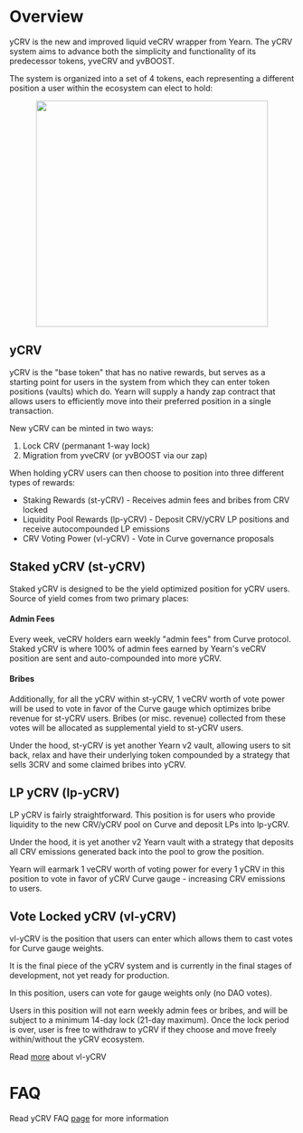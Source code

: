 # Overview
yCRV is the new and improved liquid veCRV wrapper from Yearn. The yCRV system aims to advance both the simplicity and functionality of its predecessor tokens, yveCRV and yvBOOST. 

The system is organized into a set of 4 tokens, each representing a different position a user within the ecosystem can elect to hold:

<p align="center">
  <img width="410" height="400" src="https://i.imgur.com/dOyMPk3.png"/>
</p>

## yCRV
yCRV is the "base token" that has no native rewards, but serves as a starting point for users in the system from which they can enter token positions (vaults) which do. Yearn will supply a handy zap contract that allows users to efficiently move into their preferred position in a single transaction.

New yCRV can be minted in two ways:
1. Lock CRV (permanant 1-way lock)
2. Migration from yveCRV (or yvBOOST via our zap)

When holding yCRV users can then choose to position into three different types of rewards:

- Staking Rewards (st-yCRV) - Receives admin fees and bribes from CRV locked
- Liquidity Pool Rewards (lp-yCRV) - Deposit CRV/yCRV LP positions and receive autocompounded LP emissions
- CRV Voting Power (vl-yCRV) - Vote in Curve governance proposals

## Staked yCRV (st-yCRV)

Staked yCRV is designed to be the yield optimized position for yCRV users. Source of yield comes from two primary places:

#### Admin Fees
Every week, veCRV holders earn weekly "admin fees" from Curve protocol. Staked yCRV is where 100% of admin fees earned by Yearn's veCRV position are sent and auto-compounded into more yCRV. 

#### Bribes
Additionally, for all the yCRV within st-yCRV, 1 veCRV worth of vote power will be used to vote in favor of the Curve gauge which optimizes bribe revenue for st-yCRV users. Bribes (or misc. revenue) collected from these votes will be allocated as supplemental yield to st-yCRV users.

Under the hood, st-yCRV is yet another Yearn v2 vault, allowing users to sit back, relax and have their underlying token compounded by a strategy that sells 3CRV and some claimed bribes into yCRV.

## LP yCRV (lp-yCRV)

LP yCRV is fairly straightforward. This position is for users who provide liquidity to the new CRV/yCRV pool on Curve and deposit LPs into lp-yCRV.

Under the hood, it is yet another v2 Yearn vault with a strategy that deposits all CRV emissions generated back into the pool to grow the position.

Yearn will earmark 1 veCRV worth of voting power for every 1 yCRV in this position to vote in favor of yCRV Curve gauge - increasing CRV emissions to users.

## Vote Locked yCRV (vl-yCRV)

vl-yCRV is the position that users can enter which allows them to cast votes for Curve gauge weights.

It is the final piece of the yCRV system and is currently in the final stages of development, not yet ready for production.

In this position, users can vote for gauge weights only (no DAO votes). 

Users in this position will not earn weekly admin fees or bribes, and will be subject to a minimum 14-day lock (21-day maximum). Once the lock period is over, user is free to withdraw to yCRV if they choose and move freely within/without the yCRV ecosystem.

Read [more](https://docs.yearn.finance/getting-started/products/ycrv/vl-crv) about vl-yCRV

# FAQ

Read yCRV FAQ [page](https://docs.yearn.finance/getting-started/products/ycrv/vl-crv) for more information